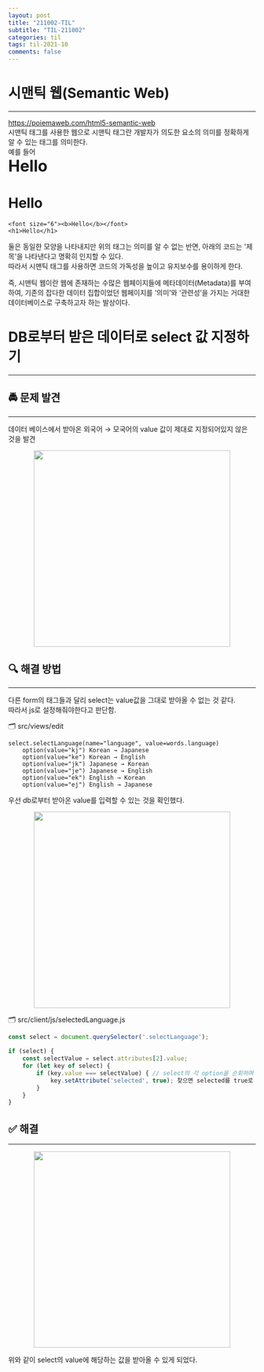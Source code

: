 ```yaml
---
layout: post
title: "211002-TIL"
subtitle: "TIL-211002"
categories: til
tags: til-2021-10
comments: false
---
```


# 시맨틱 웹(Semantic Web)

---

<https://poiemaweb.com/html5-semantic-web>  
시맨틱 태그를 사용한 웹으로 시맨틱 태그란 개발자가 의도한 요소의 의미를 정확하게 알 수 있는 태그를 의미한다.  
예를 들어  
<font size="6"><b>Hello</b></font>

<h1>Hello</h1>

```
<font size="6"><b>Hello</b></font>
<h1>Hello</h1>
```

둘은 동일한 모양을 나타내지만 위의 태그는 의미를 알 수 없는 반면, 아래의 코드는 '제목'을 나타낸다고 명확히 인지할 수 있다.  
따라서 시맨틱 태그를 사용하면 코드의 가독성을 높이고 유지보수를 용이하게 한다.

즉, 시맨틱 웹이란 웹에 존재하는 수많은 웹페이지들에 메타데이터(Metadata)를 부여하여, 기존의 잡다한 데이터 집합이었던 웹페이지를 ‘의미’와 ‘관련성’을 가지는 거대한 데이터베이스로 구축하고자 하는 발상이다.

# DB로부터 받은 데이터로 select 값 지정하기

---

## 🚔 문제 발견

---

데이터 베이스에서 받아온 외국어 → 모국어의 value 값이 제대로 지정되어있지 않은 것을 발견

<p align='center'>
    <img src="https://i.imgur.com/ZlaHOGR.png" width="400"/>
</p>

## 🔍 해결 방법

---

다른 form의 태그들과 달리 select는 value값을 그대로 받아올 수 없는 것 같다.  
따라서 js로 설정해줘야한다고 판단함.

🗂 src/views/edit

```pug
select.selectLanguage(name="language", value=words.language)
    option(value="kj") Korean → Japanese
    option(value="ke") Korean → English
    option(value="jk") Japanese → Korean
    option(value="je") Japanese → English
    option(value="ek") English → Korean
    option(value="ej") English → Japanese
```

우선 db로부터 받아온 value를 입력할 수 있는 것을 확인했다.

<p align='center'>
    <img src="https://i.imgur.com/piEgYVd.png" width="400"/>
</p>

🗂 src/client/js/selectedLanguage.js

```js
const select = document.querySelector('.selectLanguage');

if (select) {
    const selectValue = select.attributes[2].value;
    for (let key of select) {
        if (key.value === selectValue) { // select의 각 option을 순회하며 select의 value와 같은 값을 찾음
            key.setAttribute('selected', true); 찾으면 selected를 true로 만듦
        }
    }
}
```

## ✅ 해결

---

<p align='center'>
    <img src="https://i.imgur.com/OOW2BYY.png" width="400"/>
</p>   
위와 같이 select의 value에 해당하는 값을 받아올 수 있게 되었다.
